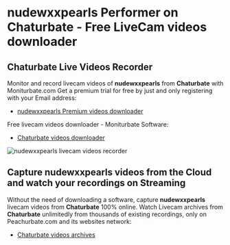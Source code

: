 # nudewxxpearls Performer on Chaturbate - Free LiveCam videos downloader

## Chaturbate Live Videos Recorder

Monitor and record livecam videos of **nudewxxpearls** from **Chaturbate** with Moniturbate.com
Get a premium trial for free by just and only registering with your Email address:
* [nudewxxpearls Premium videos downloader](https://moniturbate.com/request-demo-licence-key.html)

Free livecam videos downloader - Moniturbate Software:
* [Chaturbate videos downloader](https://moniturbate.com/moniturbate-download-software.html)

![nudewxxpearls livecam videos recorder](https://peachurnet.com/templates/moniturbate-software.png)


## Capture nudewxxpearls videos from the Cloud and watch your recordings on Streaming

Without the need of downloading a software, capture **nudewxxpearls** livecam videos from **Chaturbate** 100% online.
Watch Livecam archives from **Chaturbate** unlimitedly from thousands of existing recordings, only on Peachurbate.com and its websites network:
* [Chaturbate videos archives](https://peachurnet.com/)